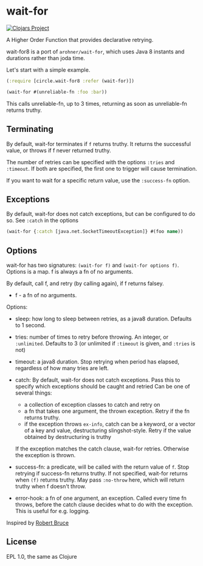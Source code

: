 wait-for
========

[![Clojars Project](https://img.shields.io/clojars/v/arohner/wait-for8.svg)](https://clojars.org/arohner/wait-for8)


A Higher Order Function that provides declarative retrying.

wait-for8 is a port of `arohner/wait-for`, which uses Java 8 instants and durations rather than joda time.

Let's start with a simple example.

```clojure
(:require [circle.wait-for8 :refer (wait-for)])

(wait-for #(unreliable-fn :foo :bar))

```
This calls unreliable-fn, up to 3 times, returning as soon as unreliable-fn returns truthy.

Terminating
-----------

By default, wait-for terminates if `f` returns truthy. It returns the successful value, or throws if f never returned truthy.

The number of retries can be specified with the options `:tries` and `:timeout`. If both are specified, the first one to trigger will cause termination.

If you want to wait for a specific return value, use the `:success-fn` option.

Exceptions
----------

By default, wait-for does not catch exceptions, but can be configured to do so. See `:catch` in the options

```clojure
(wait-for {:catch [java.net.SocketTimeoutException]} #(foo name))
```

Options
-------
wait-for has two signatures:
`(wait-for f)` and `(wait-for options f)`. Options is a map. f is always a fn of no arguments.

By default, call f, and retry (by calling again), if f returns falsey.

 - f - a fn of no arguments.

 Options:

 - sleep: how long to sleep between retries, as a java8 duration. Defaults to 1 second.

 - tries: number of times to retry before throwing. An integer,
   or `:unlimited`. Defaults to 3 (or unlimited if `:timeout` is given, and `:tries` is not)

 - timeout: a java8 duration. Stop retrying when period has elapsed,
   regardless of how many tries are left.

 - catch: By default, wait-for does not catch exceptions. Pass this to specify which exceptions should be caught and retried
     Can be one of several things:
     - a collection of exception classes to catch and retry on
     - a fn that takes one argument, the thrown exception. Retry if the fn returns truthy.
     - if the exception throws `ex-info`, catch can be a
       keyword, or a vector of a key and value, destructuring
       slingshot-style. Retry if the value obtained by destructuring is truthy

   If the exception matches the catch clause, wait-for
   retries. Otherwise the exception is thrown.

 - success-fn: a predicate, will be called with the return value of
   `f`. Stop retrying if success-fn returns truthy. If not specified,
   wait-for returns when `(f)` returns truthy. May pass `:no-throw`
   here, which will return truthy when f doesn't throw.

 - error-hook: a fn of one argument, an exception. Called every time
   fn throws, before the catch clause decides what to do with the
   exception. This is useful for e.g. logging.

Inspired by [Robert Bruce](https://github.com/joegallo/robert-bruce)

License
-------
EPL 1.0, the same as Clojure